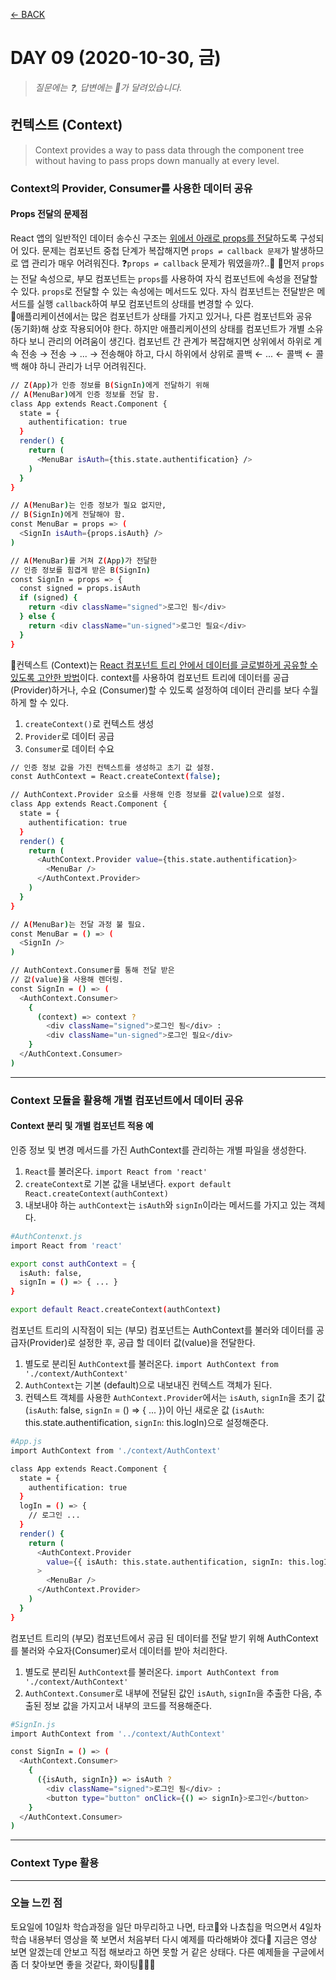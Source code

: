 [← BACK](./README.md)

# DAY 09 (2020-10-30, 금)

> _질문에는 ❓, 답변에는 🤖가 달려있습니다._

## 컨텍스트 (Context)

> Context provides a way to pass data through the component tree without having to pass props down manually at every level.

### Context의 Provider, Consumer를 사용한 데이터 공유

#### Props 전달의 문제점

React 앱의 일반적인 데이터 송수신 구조는 <ins>위에서 아래로 props를 전달</ins>하도록 구성되어 있다. 문제는 컴포넌트 중첩 단계가 복잡해지면 `props ⇌ callback 문제`가 발생하므로 앱 관리가 매우 어려워진다.
❓`props ⇌ callback` 문제가 뭐였을까?..🤯
🤖먼저 `props`는 전달 속성으로, 부모 컴포넌트는 `props`를 사용하여 자식 컴포넌트에 속성을 전달할 수 있다. `props`로 전달할 수 있는 속성에는 메서드도 있다. 자식 컴포넌트는 전달받은 메서드를 실행 `callback`하여 부모 컴포넌트의 상태를 변경할 수 있다. <br />
🤖애플리케이션에서는 많은 컴포넌트가 상태를 가지고 있거나, 다른 컴포넌트와 공유 (동기화)해 상호 작용되어야 한다. 하지만 애플리케이션의 상태를 컴포넌트가 개별 소유하다 보니 관리의 어려움이 생긴다. 컴포넌트 간 관계가 복잡해지면 상위에서 하위로 계속 전송 → 전송 → ... → 전송해야 하고, 다시 하위에서 상위로 콜백 ← ... ← 콜백 ← 콜백 해야 하니 관리가 너무 어려워진다. <br />

```sh
// Z(App)가 인증 정보를 B(SignIn)에게 전달하기 위해
// A(MenuBar)에게 인증 정보를 전달 함.
class App extends React.Component {
  state = {
    authentification: true
  }
  render() {
    return (
      <MenuBar isAuth={this.state.authentification} />
    )
  }
}

// A(MenuBar)는 인증 정보가 필요 없지만,
// B(SignIn)에게 전달해야 함.
const MenuBar = props => (
  <SignIn isAuth={props.isAuth} />
)

// A(MenuBar)를 거쳐 Z(App)가 전달한
// 인증 정보를 힘겹게 받은 B(SignIn)
const SignIn = props => {
  const signed = props.isAuth
  if (signed) {
    return <div className="signed">로그인 됨</div>
  } else {
    return <div className="un-signed">로그인 필요</div>
  }
}
```

🤖컨텍스트 (Context)는 <ins>React 컴포넌트 트리 안에서 데이터를 글로벌하게 공유할 수 있도록 고안한 방법</ins>이다. context를 사용하여 컴포넌트 트리에 데이터를 공급 (Provider)하거나, 수요 (Consumer)할 수 있도록 설정하여 데이터 관리를 보다 수월하게 할 수 있다.

1. `createContext()`로 컨텍스트 생성
2. `Provider`로 데이터 공급
3. `Consumer`로 데이터 수요

```sh
// 인증 정보 값을 가진 컨텍스트를 생성하고 초기 값 설정.
const AuthContext = React.createContext(false);

// AuthContext.Provider 요소를 사용해 인증 정보를 값(value)으로 설정.
class App extends React.Component {
  state = {
    authentification: true
  }
  render() {
    return (
      <AuthContext.Provider value={this.state.authentification}>
        <MenuBar />
      </AuthContext.Provider>
    )
  }
}

// A(MenuBar)는 전달 과정 불 필요.
const MenuBar = () => (
  <SignIn />
)

// AuthContext.Consumer를 통해 전달 받은
// 값(value)을 사용해 렌더링.
const SignIn = () => (
  <AuthContext.Consumer>
    {
      (context) => context ?
        <div className="signed">로그인 됨</div> :
        <div className="un-signed">로그인 필요</div>
    }
  </AuthContext.Consumer>
)
```

---

### Context 모듈을 활용해 개별 컴포넌트에서 데이터 공유

#### Context 분리 및 개별 컴포넌트 적용 예

인증 정보 및 변경 메서드를 가진 AuthContext를 관리하는 개별 파일을 생성한다.

1. `React`를 불러온다. `import React from 'react'`
2. `createContext`로 기본 값을 내보낸다. `export default React.createContext(authContext)`
3. 내보내야 하는 `authContext`는 `isAuth`와 `signIn`이라는 메서드를 가지고 있는 객체다.

```sh
#AuthContenxt.js
import React from 'react'

export const authContext = {
  isAuth: false,
  signIn = () => { ... }
}

export default React.createContext(authContext)
```

컴포넌트 트리의 시작점이 되는 (부모) 컴포넌트는 AuthContext를 불러와 데이터를 공급자(Provider)로 설정한 후, 공급 할 데이터 값(value)을 전달한다.

1. 별도로 분리된 `AuthContext`를 불러온다. `import AuthContext from './context/AuthContext'`
2. `AuthContext`는 기본 (default)으로 내보내진 컨텍스트 객체가 된다.
3. 컨텍스트 객체를 사용한 `AuthContext.Provider`에서는 `isAuth`, `signIn`을 초기 값 (`isAuth`: false, `signIn` = () => { ... })이 아닌 새로운 값 (`isAuth`: this.state.authentification, `signIn`: this.logIn)으로 설정해준다.

```sh
#App.js
import AuthContext from './context/AuthContext'

class App extends React.Component {
  state = {
    authentification: true
  }
  logIn = () => {
    // 로그인 ...
  }
  render() {
    return (
      <AuthContext.Provider
        value={{ isAuth: this.state.authentification, signIn: this.logIn }}
      >
        <MenuBar />
      </AuthContext.Provider>
    )
  }
}
```

컴포넌트 트리의 (부모) 컴포넌트에서 공급 된 데이터를 전달 받기 위해 AuthContext를 불러와 수요자(Consumer)로서 데이터를 받아 처리한다.

1. 별도로 분리된 `AuthContext`를 불러온다. `import AuthContext from './context/AuthContext'`
2. `AuthContext.Consumer`로 내부에 전달된 값인 `isAuth`, `signIn`을 추출한 다음, 추출된 정보 값을 가지고서 내부의 코드를 적용해준다.

```sh
#SignIn.js
import AuthContext from '../context/AuthContext'

const SignIn = () => (
  <AuthContext.Consumer>
    {
      ({isAuth, signIn}) => isAuth ?
        <div className="signed">로그인 됨</div> :
        <button type="button" onClick={() => signIn}>로그인</button>
    }
  </AuthContext.Consumer>
)
```

---

### Context Type 활용

---

### 오늘 느낀 점

토요일에 10일차 학습과정을 일단 마무리하고 나면, 타코🌮와 나쵸칩을 먹으면서 4일차 학습 내용부터 영상을 쭉 보면서 처음부터 다시 예제를 따라해봐야 겠다🍺 지금은 영상 보면 알겠는데 안보고 직접 해보라고 하면 못할 거 같은 상태다. 다른 예제들을 구글에서 좀 더 찾아보면 좋을 것같다, 화이팅💪🦸‍♀️

